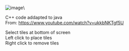 ![image](https://github.com/domozzzz/Isometric-Builder/assets/121702576/635d8f39-ab03-4d66-b331-8f4fe758a70b)\

C++ code addapted to java\
From: https://www.youtube.com/watch?v=ukkbNKTgf5U

Select tiles at bottom of screen\
Left click to place tiles\
Right click to remove tiles

